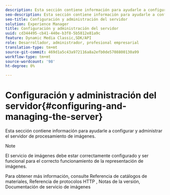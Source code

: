```yaml
---
description: Esta sección contiene información para ayudarle a configurar y administrar el servidor de procesamiento de imágenes.
seo-description: Esta sección contiene información para ayudarle a configurar y administrar el servidor de procesamiento de imágenes.
seo-title: Configuración y administración del servidor
solution: Experience Manager
title: Configuración y administración del servidor
uuid: cd344495-cb41-440e-b3f8-5b5812e81a9c
feature: Dynamic Media Classic,SDK/API
role: Desarrollador, administrador, profesional empresarial
translation-type: tm+mt
source-git-commit: 469d1a5c43a972116a8a2efb0de5708800130a99
workflow-type: tm+mt
source-wordcount: '98'
ht-degree: 0%

---
```



# Configuración y administración del servidor{#configuring-and-managing-the-server}

Esta sección contiene información para ayudarle a configurar y administrar el servidor de procesamiento de imágenes.

>[!NOTE]
>
>El servicio de imágenes debe estar correctamente configurado y ser funcional para el correcto funcionamiento de la representación de imágenes.

Para obtener más información, consulte Referencia de catálogos de materiales, Referencia de protocolos HTTP , Notas de la versión, Documentación de servicio de imágenes
